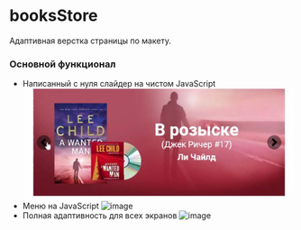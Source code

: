 # booksStore
Адаптивная верстка страницы по макету. 
### Основной функционал
- Написанный с нуля слайдер на чистом JavaScript
![image](https://github.com/ajuraI/bookStore/blob/master/img/2G6vtlo6iic.jpg?raw=true)
- Меню на JavaScript
![image](https://github.com/ajural123/booksStore/blob/master/img/2G6vtlo6iic.jpg)
- Полная адаптивность для всех экранов
![image](https://github.com/ajural123/booksStore/blob/master/img/2G6vtlo6iic.jpg)
